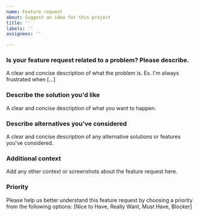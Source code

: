 ```yaml
---
name: Feature request
about: Suggest an idea for this project
title: ''
labels: ''
assignees: ''

---
```


### Is your feature request related to a problem? Please describe.
A clear and concise description of what the problem is. Ex. I'm always frustrated when [...]

### Describe the solution you'd like
A clear and concise description of what you want to happen.

### Describe alternatives you've considered
A clear and concise description of any alternative solutions or features you've considered.

### Additional context
Add any other context or screenshots about the feature request here.

### Priority
Please help us better understand this feature request by choosing a priority from the following options:
[Nice to Have, Really Want, Must Have, Blocker]
